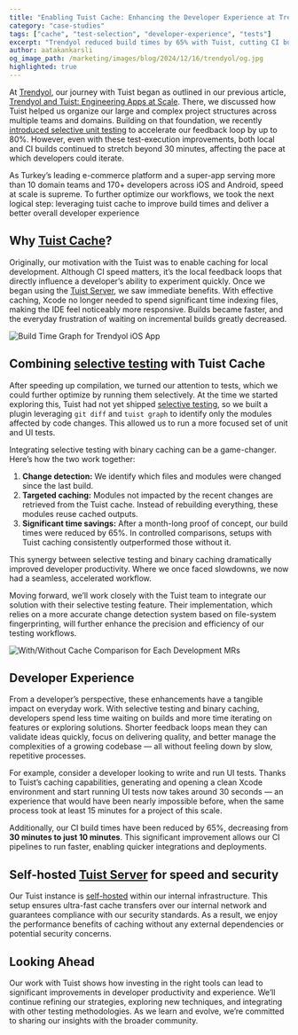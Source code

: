 ```yaml
---
title: "Enabling Tuist Cache: Enhancing the Developer Experience at Trendyol"
category: "case-studies"
tags: ["cache", "test-selection", "developer-experience", "tests"]
excerpt: "Trendyol reduced build times by 65% with Tuist, cutting CI builds to 10 minutes and local UI test setups to 30 seconds. Their self-hosted Tuist instance ensures secure, fast performance, streamlining workflows for 170+ developers."
author: aatakankarsli
og_image_path: /marketing/images/blog/2024/12/16/trendyol/og.jpg
highlighted: true
---
```


At [Trendyol](https://www.trendyol.com), our journey with Tuist began as outlined in our previous article, [Trendyol and Tuist: Engineering Apps at Scale](https://tuist.dev/blog/2023/09/08/trendyol-and-tuist). There, we discussed how Tuist helped us organize our large and complex project structures across multiple teams and domains. Building on that foundation, we recently [introduced selective unit testing](https://medium.com/trendyol-tech/selective-unit-testing-on-ios-achieve-80-faster-feedback-42e865c8ce20) to accelerate our feedback loop by up to 80%. However, even with these test-execution improvements, both local and CI builds continued to stretch beyond 30 minutes, affecting the pace at which developers could iterate.

As Turkey’s leading e-commerce platform and a super-app serving more than 10 domain teams and 170+ developers across iOS and Android, speed at scale is supreme. To further optimize our workflows, we took the next logical step: leveraging tuist cache to improve build times and deliver a better overall developer experience

## Why [Tuist Cache](https://docs.tuist.dev/en/guides/develop/build/cache)?

Originally, our motivation with the Tuist was to enable caching for local development. Although CI speed matters, it’s the local feedback loops that directly influence a developer’s ability to experiment quickly. Once we began using the [Tuist Server](https://docs.tuist.dev/en/server/introduction/why-a-server), we saw immediate benefits. With effective caching, Xcode no longer needed to spend significant time indexing files, making the IDE feel noticeably more responsive. Builds became faster, and the everyday frustration of waiting on incremental builds greatly decreased.

<img style="max-width: 600px" src="/marketing/images/blog/2024/12/16/trendyol/build-duration-graph.webp" alt="Build Time Graph for Trendyol iOS App"/>


## Combining [selective testing](https://docs.tuist.dev/en/guides/develop/test/smart-runner) with Tuist Cache

After speeding up compilation, we turned our attention to tests, which we could further optimize by running them selectively. At the time we started exploring this, Tuist had not yet shipped [selective testing](https://docs.tuist.dev/en/guides/develop/test/smart-runner), so we built a plugin leveraging `git diff` and `tuist graph` to identify only the modules affected by code changes. This allowed us to run a more focused set of unit and UI tests.  

Integrating selective testing with binary caching can be a game-changer. Here’s how the two work together:  

1. **Change detection:** We identify which files and modules were changed since the last build.  
2. **Targeted caching:** Modules not impacted by the recent changes are retrieved from the Tuist cache. Instead of rebuilding everything, these modules reuse cached outputs.  
3. **Significant time savings:** After a month-long proof of concept, our build times were reduced by 65%. In controlled comparisons, setups with Tuist caching consistently outperformed those without it.  

This synergy between selective testing and binary caching dramatically improved developer productivity. Where we once faced slowdowns, we now had a seamless, accelerated workflow.  

Moving forward, we’ll work closely with the Tuist team to integrate our solution with their selective testing feature. Their implementation, which relies on a more accurate change detection system based on file-system fingerprinting, will further enhance the precision and efficiency of our testing workflows.  

<img style="max-width: 600px" src="/marketing/images/blog/2024/12/16/trendyol/with-without-cache.webp" alt="With/Without Cache Comparison for Each Development MRs"/>

## Developer Experience

From a developer’s perspective, these enhancements have a tangible impact on everyday work. With selective testing and binary caching, developers spend less time waiting on builds and more time iterating on features or exploring solutions. Shorter feedback loops mean they can validate ideas quickly, focus on delivering quality, and better manage the complexities of a growing codebase — all without feeling down by slow, repetitive processes.

For example, consider a developer looking to write and run UI tests. Thanks to Tuist’s caching capabilities, generating and opening a clean Xcode environment and start running UI tests now takes around 30 seconds — an experience that would have been nearly impossible before, when the same process took at least 15 minutes for a project of this scale.

Additionally, our CI build times have been reduced by 65%, decreasing from **30 minutes to just 10 minutes**. This significant improvement allows our CI pipelines to run faster, enabling quicker integrations and deployments.

## Self-hosted [Tuist Server](https://docs.tuist.dev/en/server/introduction/why-a-server) for speed and security

Our Tuist instance is [self-hosted](https://docs.tuist.dev/en/server/on-premise/install) within our internal infrastructure. This setup ensures ultra-fast cache transfers over our internal network and guarantees compliance with our security standards. As a result, we enjoy the performance benefits of caching without any external dependencies or potential security concerns.

## Looking Ahead

Our work with Tuist shows how investing in the right tools can lead to significant improvements in developer productivity and experience. We’ll continue refining our strategies, exploring new techniques, and integrating with other testing methodologies. As we learn and evolve, we’re committed to sharing our insights with the broader community.
